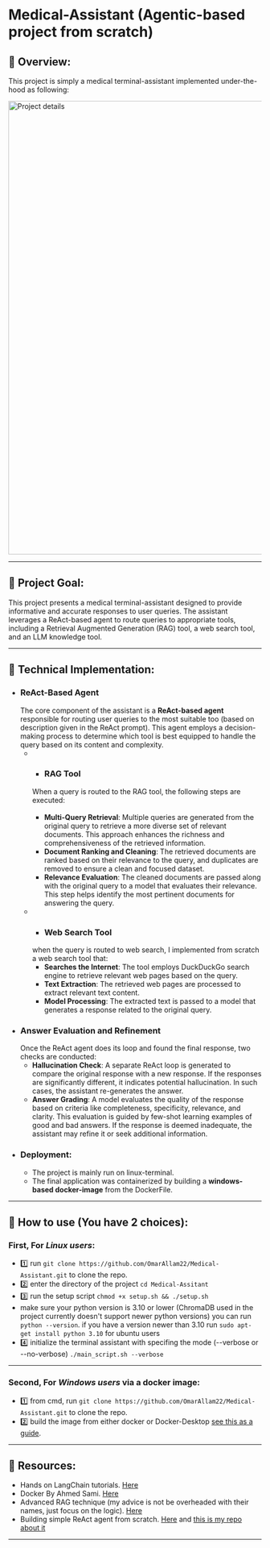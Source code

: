 # Medical-Assistant (Agentic-based project from scratch)
## 📘 Overview:
This project is simply a medical terminal-assistant implemented under-the-hood as following:

<img width="900" src="https://github.com/user-attachments/assets/8c3e9e77-afa1-4859-bea7-9b307bb19682" alt="Project details">

_______________________________
## 📘 Project Goal:

This project presents a medical terminal-assistant designed to provide informative and accurate responses to user queries. The assistant leverages a ReAct-based agent to route queries to appropriate tools, including a Retrieval Augmented Generation (RAG) tool, a web search tool, and an LLM knowledge tool.
________________
## 📘 Technical Implementation:

* ### ReAct-Based Agent
  The core component of the assistant is a **ReAct-based agent** responsible for routing user queries to the most suitable too (based on description given in the ReAct prompt). This agent employs a   decision-making process to determine which tool is best equipped to handle the query based on its content and complexity.
  - * ### RAG Tool
    When a query is routed to the RAG tool, the following steps are executed:<br></br>
    - **Multi-Query Retrieval**: Multiple queries are generated from the original query to retrieve a more diverse set of relevant documents. This approach enhances the richness and comprehensiveness of the retrieved information.
    - **Document Ranking and Cleaning**: The retrieved documents are ranked based on their relevance to the query, and duplicates are removed to ensure a clean and focused dataset.
    - **Relevance Evaluation**: The cleaned documents are passed along with the original query to a model that evaluates their relevance. This step helps identify the most pertinent documents for answering the query.
  - * ### Web Search Tool
    when the query is routed to web search, I implemented from scratch a web search tool that:
    - **Searches the Internet**: The tool employs DuckDuckGo search engine to retrieve relevant web pages based on the query.
    - **Text Extraction**: The retrieved web pages are processed to extract relevant text content.
    - **Model Processing**: The extracted text is passed to a model that generates a response related to the original query.
* ### Answer Evaluation and Refinement
  Once the ReAct agent does its loop and found the final response, two checks are conducted:
  - **Hallucination Check**: A separate ReAct loop is generated to compare the original response with a new response. If the responses are significantly different, it indicates potential hallucination. In such cases, the assistant re-generates the answer.
  - **Answer Grading**: A model evaluates the quality of the response based on criteria like completeness, specificity, relevance, and clarity. This evaluation is guided by few-shot learning examples of good and bad answers. If the response is deemed inadequate, the assistant may refine it or seek additional information.
* ### Deployment:
    - The project is mainly run on linux-terminal. 
    - The final application was containerized by building a **windows-based docker-image** from the DockerFile.
________________
## 📘 How to use (You have 2 choices):

### First, For *Linux users*:
   * 1️⃣ run `git clone https://github.com/OmarAllam22/Medical-Assistant.git` to clone the repo.
   * 2️⃣ enter the directory of the project  `cd Medical-Assitant`
   * 3️⃣ run the setup script `chmod +x setup.sh && ./setup.sh`
   * make sure your python version is 3.10 or lower (ChromaDB used in the project currently doesn't support newer python versions)
     you can run `python --version`.
     if you have a version newer than 3.10 run `sudo apt-get install python 3.10` for ubuntu users
   * 4️⃣ initialize the terminal assistant with specifing the mode (--verbose or --no-verbose) `./main_script.sh --verbose`
-------------
### Second, For *Windows users* via a docker image:
   * 1️⃣ from cmd, run `git clone https://github.com/OmarAllam22/Medical-Assistant.git` to clone the repo.
   * 2️⃣ build the image from either docker or Docker-Desktop [see this as a guide](https://www.youtube.com/watch?v=_6yIwDp1vsY).
________________
## 📘 Resources:

* Hands on LangChain tutorials. [Here](https://python.langchain.com/v0.2/docs/tutorials/)
* Docker By Ahmed Sami. [Here](https://www.youtube.com/watch?v=PrusdhS2lmo&t=4310s)
* Advanced RAG technique (my advice is not be overheaded with their names, just focus on the logic). [Here](https://github.com/NisaarAgharia/Advanced_RAG/tree/main)
* Building simple ReAct agent from scratch. [Here](https://www.youtube.com/watch?v=hKVhRA9kfeM) and [this is my repo about it](https://github.com/OmarAllam22/my_ReAct_agent/tree/main)

________________
